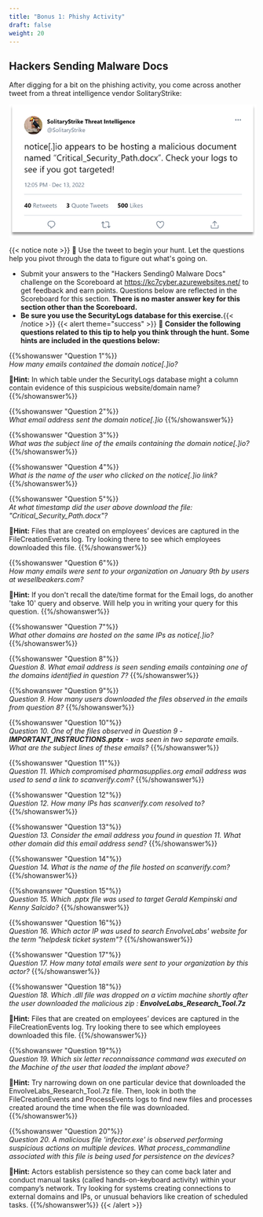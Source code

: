 ```yaml
---
title: "Bonus 1: Phishy Activity"
draft: false
weight: 20
---
```



## Hackers Sending Malware Docs

After digging for a bit on the phishing activity, you come across another tweet from a threat intelligence vendor SolitaryStrike:

<img src= "https://github.com/bgrant34/workshops/blob/master/content/english/kusto-kc7/Images/Bonus1.png?raw=true" alt= “Bonus1” width="value" height="value">


{{< notice note >}}
🤔 Use the tweet to begin your hunt. Let the questions help you pivot through the data to figure out what's going on.     
- Submit your answers to the "Hackers Sending0 Malware Docs" challenge on the Scoreboard at https://kc7cyber.azurewebsites.net/ to get feedback and earn points. Questions below are reflected in the Scoreboard for this section. **There is no master answer key for this section other than the Scoreboard.**
- **Be sure you use the SecurityLogs database for this exercise.**{{< /notice >}}
{{< alert theme="success" >}}
🤔 **Consider the following questions related to this tip to help you think through the hunt. Some hints are included in the questions below:**

{{%showanswer "Question 1"%}}	
*How many emails contained the domain notice[.]io?* 

🤫**Hint:** In which table under the SecurityLogs database might a column contain evidence of this suspicious website/domain name? {{%/showanswer%}}

{{%showanswer "Question 2"%}}	
*What email address sent the domain notice[.]io* {{%/showanswer%}}

{{%showanswer "Question 3"%}}	
*What was the subject line of the emails containing the domain notice[.]io?* {{%/showanswer%}}

{{%showanswer "Question 4"%}}	
*What is the name of the user who clicked on the notice[.]io link?* {{%/showanswer%}}

{{%showanswer "Question 5"%}}	
*At what timestamp did the user above download the file: "Critical_Security_Path.docx"?*    

🤫**Hint:** Files that are created on employees’ devices are captured in the FileCreationEvents log. Try looking there to see which employees downloaded this file. {{%/showanswer%}}

{{%showanswer "Question 6"%}}	
*How many emails were sent to your organization on January 9th by users at wesellbeakers.com?* 

🤫**Hint:** If you don't recall the date/time format for the Email logs, do another 'take 10' query and observe. Will help you in writing your query for this question. {{%/showanswer%}}

{{%showanswer "Question 7"%}}	
*What other domains are hosted on the same IPs as notice[.]io?* {{%/showanswer%}}

{{%showanswer "Question 8"%}}	
*Question 8.	What email address is seen sending emails containing one of the domains identified in question 7?* {{%/showanswer%}}

{{%showanswer "Question 9"%}}	
*Question 9.	How many users downloaded the files observed in the emails from question 8?* {{%/showanswer%}}

{{%showanswer "Question 10"%}}	
*Question 10.	One of the files observed in Question 9 - **IMPORTANT_INSTRUCTIONS.pptx** - was seen in two separate emails. What are the subject lines of these emails?* {{%/showanswer%}}

{{%showanswer "Question 11"%}}	
*Question 11.	Which compromised pharmasupplies.org email address was used to send a link to scanverify.com?* {{%/showanswer%}}

{{%showanswer "Question 12"%}}	
*Question 12.	How many IPs has scanverify.com resolved to?* {{%/showanswer%}}

{{%showanswer "Question 13"%}}	
*Question 13.	Consider the email address you found in question 11. What other domain did this email address send?* {{%/showanswer%}}

{{%showanswer "Question 14"%}}	
*Question 14.	What is the name of the file hosted on scanverify.com?* {{%/showanswer%}}

{{%showanswer "Question 15"%}}	
*Question 15.	Which .pptx file was used to target Gerald Kempinski and Kenny Salcido?* {{%/showanswer%}}

{{%showanswer "Question 16"%}}	
*Question 16.	Which actor IP was used to search EnvolveLabs' website for the term "helpdesk ticket system"?* {{%/showanswer%}}

{{%showanswer "Question 17"%}}	
*Question 17.	How many total emails were sent to your organization by this actor?* {{%/showanswer%}}

{{%showanswer "Question 18"%}}	
*Question 18.	Which .dll file was dropped on a victim machine shortly after the user downloaded the malicious zip : **EnvolveLabs_Research_Tool.7z***

🤫**Hint:** Files that are created on employees’ devices are captured in the FileCreationEvents log. Try looking there to see which employees downloaded this file. {{%/showanswer%}}

{{%showanswer "Question 19"%}}	
*Question 19.	Which six letter reconnaissance command was executed on the Machine of the user that loaded the implant above?*

🤫**Hint:** Try narrowing down on one particular device that downloaded the EnvolveLabs_Research_Tool.7z file. Then, look in both the FileCreationEvents and ProcessEvents logs to find new files and processes created around the time when the file was downloaded.{{%/showanswer%}}

{{%showanswer "Question 20"%}}	
*Question 20.	A malicious file 'infector.exe' is observed performing suspicious actions on multiple devices. What process_commandline associated with this file is being used for persistence on the devices?*

🤫**Hint:** Actors establish persistence so they can come back later and conduct manual tasks (called hands-on-keyboard activity) within your company’s network. Try looking for systems creating connections to external domains and IPs, or unusual behaviors like creation of scheduled tasks. {{%/showanswer%}}
{{< /alert >}}